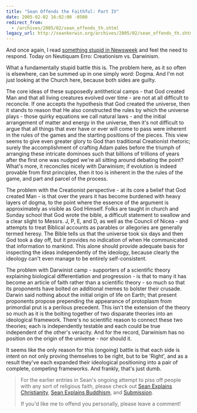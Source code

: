 ```yaml
---
title: "Sean Offends the Faithful: Part IV"
date: 2005-02-02 16:02:00 -0500
redirect_from:
  - /archives/2005/02/sean_offends_th.shtml
legacy_url: http://seankerwin.org/archives/2005/02/sean_offends_th.shtml
---
```

And once again, I read [something stupid in Newsweek](http://www.msnbc.msn.com/id/6884904/site/newsweek/) and feel the need to respond. Today on Neutiquam Erro: Creationism vs. Darwinism.

What a fundamentally stupid battle this is. The problem here, as it so often is elsewhere, can be summed up in one simply word: Dogma. And I'm not just looking at the Church here, because both sides are guilty.

The core ideas of these supposedly antithetical camps - that God created Man and that all living creatures evolved over time - are not at all difficult to reconcile. If one accepts the hypothesis that God created the universe, then it stands to reason that He also constructed the rules by which the universe plays - those quirky equations we call natural laws - and the initial arrangement of matter and energy in the universe, then it's not difficult to argue that all things that ever have or ever will come to pass were inherent in the rules of the games and the starting positions of the pieces. This view seems to give even greater glory to God than traditional Creationist rhetoric; surely the accomplishment of crafting Adam pales before the triumph of arranging these intricate dominoes such that billions of trillions of years after the first one was nudged we're all sitting around debating the point? What's more, it reconciles nicely with Darwinism; if evolution is indeed provable from first principles, then it too is inherent in the the rules of the game, and part and parcel of the process.

The problem with the Creationist perspective - at its core a belief that God created Man - is that over the years it has become burdened with heavy layers of dogma, to the point where the essence of the argument is approximately as visible as God Himself. Folks are taught in church and Sunday school that God wrote the bible, a difficult statement to swallow and a clear slight to Messrs. J, P, E, and D, as well as the Council of Nicea - and attempts to treat Biblical accounts as parables or allegories are generally termed heresy. The Bible tells us that the universe took six days and then God took a day off, but it provides no indication of when He communicated that information to mankind. This alone should provide adequate basis for inspecting the ideas independently of the ideology, because clearly the ideology can't even manage to be entirely self-consistent.

The problem with Darwinist camp - supporters of a scientific theory explaining biological differentiation and progression - is that to many it has become an article of faith rather than a scientific theory - so much so that its proponents have bolted on additional memes to bolster their crusade. Darwin said nothing about the initial origin of life on Earth; that present proponents propose prepending the appearance of protoplasm from primordial prut is a perilous precedent. This isn't the extension of the theory so much as it is the bolting together of two disparate theories into an ideological framework. There's no scientific reason to connect these two theories; each is independently testable and each could be true independent of the other's veracity. And for the record, Darwinism has no position on the origin of the universe - nor should it.

It seems like the only reason for this (ongoing) battle is that each side is intent on not only proving themselves to be right, but to be 'Right', and as a result they've each expanded their ideological positioning into a pair of complete, competing frameworks. And frankly, that's just dumb.

> For the earlier entries in Sean's ongoing attempt to piss off people with any sort of religious faith, please check out [Sean Explains Christianity](http://hamstergeddon.dyndns.org/archives/2003/12/sean_explains_c.shtml), [Sean Explains Buddhism](http://hamstergeddon.dyndns.org/archives/2003/12/sean_explains_b.shtml), and [Submission](http://hamstergeddon.dyndns.org/archives/2004/09/submission.shtml).  
>   
> If you'd like me to offend you personally, please leave a comment!
